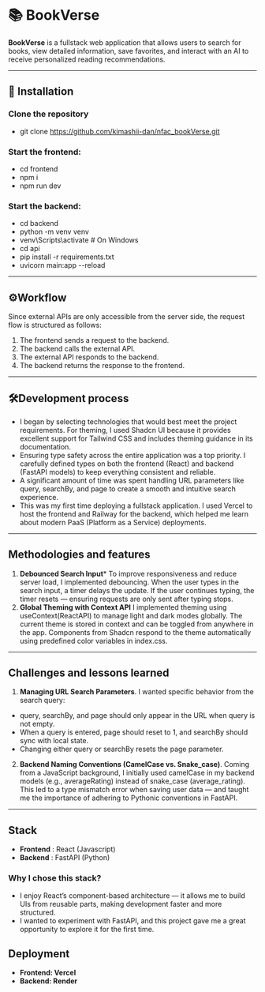 # 📚 BookVerse
**BookVerse** is a fullstack web application that allows users to search for books, view detailed information, save favorites, and interact with an AI to receive personalized reading recommendations.

---

## 🚀 Installation

### Clone the repository
- git clone https://github.com/kimashii-dan/nfac_bookVerse.git

### Start the frontend:
- cd frontend
- npm i
- npm run dev

### Start the backend:
- cd backend
- python -m venv venv
- venv\Scripts\activate   # On Windows
- cd api
- pip install -r requirements.txt
- uvicorn main:app --reload

---

## ⚙️Workflow
Since external APIs are only accessible from the server side, the request flow is structured as follows:
1. The frontend sends a request to the backend.
2. The backend calls the external API.
3. The external API responds to the backend.
4. The backend returns the response to the frontend.

---

## 🛠️Development process
- I began by selecting technologies that would best meet the project requirements. For theming, I used Shadcn UI because it provides excellent support for Tailwind CSS and includes theming guidance in its documentation.
- Ensuring type safety across the entire application was a top priority. I carefully defined types on both the frontend (React) and backend (FastAPI models) to keep everything consistent and reliable.
- A significant amount of time was spent handling URL parameters like query, searchBy, and page to create a smooth and intuitive search experience.
- This was my first time deploying a fullstack application. I used Vercel to host the frontend and Railway for the backend, which helped me learn about modern PaaS (Platform as a Service) deployments.

---

## Methodologies and features
1. **Debounced Search Input***
To improve responsiveness and reduce server load, I implemented debouncing. When the user types in the search input, a timer delays the update. If the user continues typing, the timer resets — ensuring requests are only sent after typing stops.
2. **Global Theming with Context API**
I implemented theming using useContext(ReactAPI) to manage light and dark modes globally. The current theme is stored in context and can be toggled from anywhere in the app. Components from Shadcn respond to the theme automatically using predefined color variables in index.css.
   
---

## Challenges and lessons learned
1. **Managing URL Search Parameters**.
I wanted specific behavior from the search query:
- query, searchBy, and page should only appear in the URL when query is not empty.
- When a query is entered, page should reset to 1, and searchBy should sync with local state.
- Changing either query or searchBy resets the page parameter.
2. **Backend Naming Conventions (CamelCase vs. Snake_case)**.
Coming from a JavaScript background, I initially used camelCase in my backend models (e.g., averageRating) instead of snake_case (average_rating). This led to a type mismatch error when saving user data — and taught me the importance of adhering to Pythonic conventions in FastAPI.

---

## Stack
- **Frontend** : React (Javascript)
- **Backend** : FastAPI (Python)
### Why I chose this stack?
- I enjoy React’s component-based architecture — it allows me to build UIs from reusable parts, making development faster and more structured.
- I wanted to experiment with FastAPI, and this project gave me a great opportunity to explore it for the first time.

## Deployment
- **Frontend: Vercel**
- **Backend: Render**
